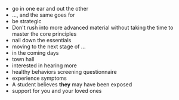 * go in one ear and out the other
* ..., and the same goes for
* be strategic
* Don't rush into more advanced material without taking the time to master the core principles
* nail down the essentials
* moving to the next stage of ...
* in the coming days
* town hall
* interested in hearing more
* healthy behaviors screening questionnaire
* experience symptoms
* A student believes **they** may have been exposed
* support for you and your loved ones

